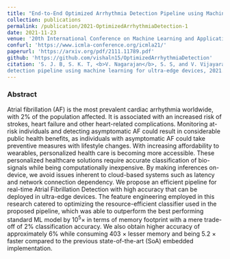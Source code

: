 ```yaml
---
title: "End-to-End Optimized Arrhythmia Detection Pipeline using Machine Learning for Ultra-Edge Devices"
collection: publications
permalink: /publication/2021-OptimizedArrhythmiaDetection-1
date: 2021-11-23
venue: '20th International Conference on Machine Learning and Applications (ICMLA)'
confurl: 'https://www.icmla-conference.org/icmla21/'
paperurl: 'https://arxiv.org/pdf/2111.11789.pdf'
github: 'https://github.com/vishaln15/OptimizedArrhythmiaDetection'
citation: 'S. J. B, S. K. T, <b>V. Nagarajan</b>, S. S, and V. Vijayaraghavan, End-to-end optimized arrhythmia
detection pipeline using machine learning for ultra-edge devices, 2021. arXiv: 2111.11789 [cs.LG].'
---
```


<!-- <h3><strong>Abstract</strong></h3> -->
### Abstract

Atrial fibrillation (AF) is the most prevalent cardiac arrhythmia worldwide, with $2$% of the population affected. It is associated with an increased risk of strokes, heart failure and other heart-related complications. Monitoring at-risk individuals and detecting asymptomatic AF could result in considerable public health benefits, as individuals with asymptomatic AF could take preventive measures with lifestyle changes. With increasing affordability to wearables, personalized health care is becoming more accessible. These personalized healthcare solutions require accurate classification of bio-signals while being computationally inexpensive. By making inferences on-device, we avoid issues inherent to cloud-based systems such as latency and network connection dependency. We propose an efficient pipeline for real-time Atrial Fibrillation Detection with high accuracy that can be deployed in ultra-edge devices. The feature engineering employed in this research catered to optimizing the resource-efficient classifier used in the proposed pipeline, which was able to outperform the best performing standard ML model by $10$<sup>$5$</sup>$\times$ in terms of memory footprint with a mere trade-off of $2$% classification accuracy. We also obtain higher accuracy of approximately $6$% while consuming $403$ $\times$ lesser memory and being $5.2$ $\times$ faster compared to the previous state-of-the-art (SoA) embedded implementation. 